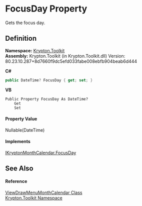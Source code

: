 # FocusDay Property


Gets the focus day.



## Definition
**Namespace:** <a href="79d2eac2-21f4-54ff-7552-b20c33c30600.md">Krypton.Toolkit</a>  
**Assembly:** Krypton.Toolkit (in Krypton.Toolkit.dll) Version: 80.23.10.287+8d7660f9dc5efd033fabe008ebfb904beab6d444

**C#**
``` C#
public DateTime? FocusDay { get; set; }
```
**VB**
``` VB
Public Property FocusDay As DateTime?
	Get
	Set
```



#### Property Value
Nullable(DateTime)

#### Implements
<a href="dff95aa4-c8d2-eb3d-f04e-97fc930195d4.md">IKryptonMonthCalendar.FocusDay</a>  


## See Also


#### Reference
<a href="f1bdff9a-7205-8480-b790-269da41f6524.md">ViewDrawMenuMonthCalendar Class</a>  
<a href="79d2eac2-21f4-54ff-7552-b20c33c30600.md">Krypton.Toolkit Namespace</a>  
